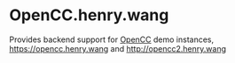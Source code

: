 # OpenCC.henry.wang


Provides backend support for [OpenCC](https://github.com/HenryQW/ttrss_opencc) demo instances, https://opencc.henry.wang and http://opencc2.henry.wang
